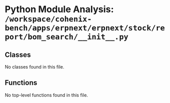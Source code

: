 # Python Module Analysis: `/workspace/cohenix-bench/apps/erpnext/erpnext/stock/report/bom_search/__init__.py`

## Classes

No classes found in this file.


## Functions

No top-level functions found in this file.
